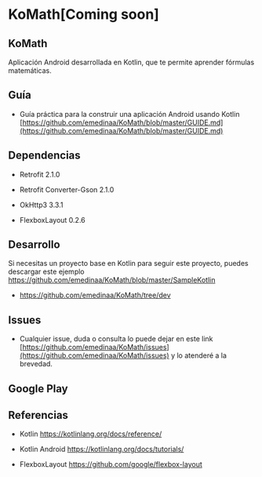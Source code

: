 # KoMath[Coming soon]

## KoMath 

Aplicación Android desarrollada en Kotlin, que te permite aprender fórmulas matemáticas.

## Guía 

- Guía práctica para la construir una aplicación Android usando Kotlin [https://github.com/emedinaa/KoMath/blob/master/GUIDE.md](https://github.com/emedinaa/KoMath/blob/master/GUIDE.md)

## Dependencias

- Retrofit 2.1.0

- Retrofit Converter-Gson 2.1.0 

- OkHttp3 3.3.1

- FlexboxLayout 0.2.6


## Desarrollo

Si necesitas un proyecto base en Kotlin para seguir este proyecto, puedes descargar este ejemplo https://github.com/emedinaa/KoMath/blob/master/SampleKotlin 

- https://github.com/emedinaa/KoMath/tree/dev

## Issues
- Cualquier issue, duda o consulta lo puede dejar en este link [https://github.com/emedinaa/KoMath/issues](https://github.com/emedinaa/KoMath/issues) y lo atenderé a la brevedad.

## Google Play

## Referencias

- Kotlin https://kotlinlang.org/docs/reference/

- Kotlin Android https://kotlinlang.org/docs/tutorials/

- FlexboxLayout https://github.com/google/flexbox-layout
